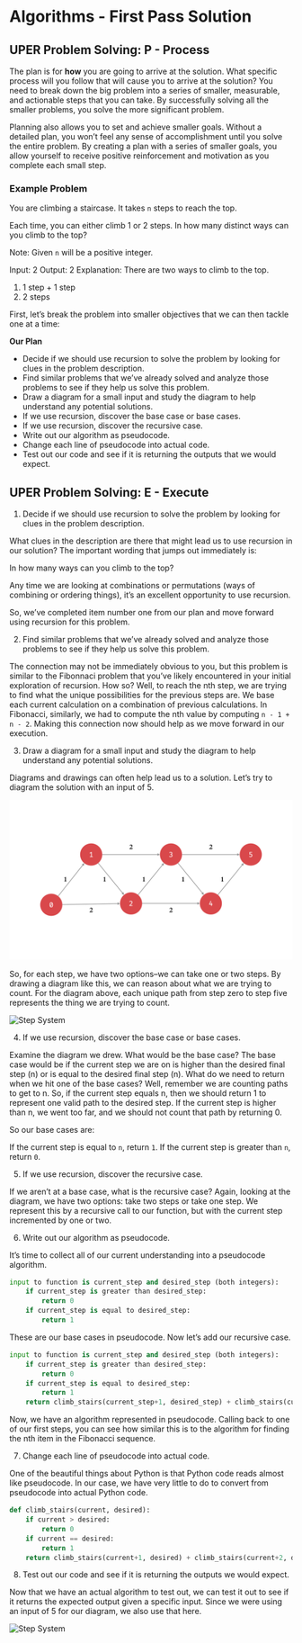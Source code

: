 # Algorithms - First Pass Solution

## UPER Problem Solving: P - Process

The plan is for **how** you are going to arrive at the solution. What specific process will you follow that will cause you to arrive at the solution? You need to break down the big problem into a series of smaller, measurable, and actionable steps that you can take. By successfully solving all the smaller problems, you solve the more significant problem.

Planning also allows you to set and achieve smaller goals. Without a detailed plan, you won’t feel any sense of accomplishment until you solve the entire problem. By creating a plan with a series of smaller goals, you allow yourself to receive positive reinforcement and motivation as you complete each small step.

### Example Problem

You are climbing a staircase. It takes `n` steps to reach the top.

Each time, you can either climb 1 or 2 steps. In how many distinct ways can you climb to the top?

Note: Given `n` will be a positive integer.

Input: 2
Output: 2
Explanation: There are two ways to climb to the top.

1. 1 step + 1 step
2. 2 steps

First, let’s break the problem into smaller objectives that we can then tackle one at a time:

**Our Plan**

- Decide if we should use recursion to solve the problem by looking for clues in the problem description.
- Find similar problems that we’ve already solved and analyze those problems to see if they help us solve this problem.
- Draw a diagram for a small input and study the diagram to help understand any potential solutions.
- If we use recursion, discover the base case or base cases.
- If we use recursion, discover the recursive case.
- Write out our algorithm as pseudocode.
- Change each line of pseudocode into actual code.
- Test out our code and see if it is returning the outputs that we would expect.

## UPER Problem Solving: E - Execute

1. Decide if we should use recursion to solve the problem by looking for clues in the problem description.

What clues in the description are there that might lead us to use recursion in our solution? The important wording that jumps out immediately is:

In how many ways can you climb to the top?

Any time we are looking at combinations or permutations (ways of combining or ordering things), it’s an excellent opportunity to use recursion.

So, we’ve completed item number one from our plan and move forward using recursion for this problem.

2. Find similar problems that we’ve already solved and analyze those problems to see if they help us solve this problem.

The connection may not be immediately obvious to you, but this problem is similar to the Fibonnaci problem that you’ve likely encountered in your initial exploration of recursion. How so? Well, to reach the nth step, we are trying to find what the unique possibilities for the previous steps are. We base each current calculation on a combination of previous calculations. In Fibonacci, similarly, we had to compute the nth value by computing `n - 1 + n - 2`. Making this connection now should help as we move forward in our execution.

3. Draw a diagram for a small input and study the diagram to help understand any potential solutions.

Diagrams and drawings can often help lead us to a solution. Let’s try to diagram the solution with an input of 5.

![picture 1](../images/934bca3f4d653fab7faf54cca815ee5e5b38b075478e2349eee73e7929701561.png)

So, for each step, we have two options–we can take one or two steps. By drawing a diagram like this, we can reason about what we are trying to count. For the diagram above, each unique path from step zero to step five represents the thing we are trying to count.

![Step System](https://tk-assets.lambdaschool.com/febaed2a-68ba-4d36-8017-ac4bb3be04c0_S2-M2-O3-Diagram-Climbing-Stairs-Animation.gif)

4. If we use recursion, discover the base case or base cases.

Examine the diagram we drew. What would be the base case? The base case would be if the current step we are on is higher than the desired final step (n) or is equal to the desired final step (n). What do we need to return when we hit one of the base cases? Well, remember we are counting paths to get to n. So, if the current step equals n, then we should return 1 to represent one valid path to the desired step. If the current step is higher than n, we went too far, and we should not count that path by returning 0.

So our base cases are:

If the current step is equal to `n`, return `1`.
If the current step is greater than `n`, return `0`.

5. If we use recursion, discover the recursive case.

If we aren’t at a base case, what is the recursive case? Again, looking at the diagram, we have two options: take two steps or take one step. We represent this by a recursive call to our function, but with the current step incremented by one or two.

6. Write out our algorithm as pseudocode.

It’s time to collect all of our current understanding into a pseudocode algorithm.

```python
input to function is current_step and desired_step (both integers):
    if current_step is greater than desired_step:
        return 0
    if current_step is equal to desired_step:
        return 1
```

These are our base cases in pseudocode. Now let’s add our recursive case.

```python
input to function is current_step and desired_step (both integers):
    if current_step is greater than desired_step:
        return 0
    if current_step is equal to desired_step:
        return 1
    return climb_stairs(current_step+1, desired_step) + climb_stairs(current_step+2, desired_step)
```

Now, we have an algorithm represented in pseudocode. Calling back to one of our first steps, you can see how similar this is to the algorithm for finding the nth item in the Fibonacci sequence.

7. Change each line of pseudocode into actual code.

One of the beautiful things about Python is that Python code reads almost like pseudocode. In our case, we have very little to do to convert from pseudocode into actual Python code.

```python
def climb_stairs(current, desired):
    if current > desired:
        return 0
    if current == desired:
        return 1
    return climb_stairs(current+1, desired) + climb_stairs(current+2, desired)
```

8. Test out our code and see if it is returning the outputs we would expect.

Now that we have an actual algorithm to test out, we can test it out to see if it returns the expected output given a specific input. Since we were using an input of 5 for our diagram, we also use that here.

![Step System](https://tk-assets.lambdaschool.com/45f9e57f-7542-4ab0-aa6e-a07ceec46a9a_S2-M2-O3-Climbing-Stairs-Visualized-Code.gif)

